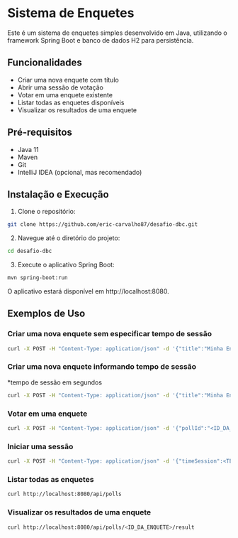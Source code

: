 # Sistema de Enquetes

Este é um sistema de enquetes simples desenvolvido em Java, utilizando o framework Spring Boot e banco de dados H2 para persistência.

## Funcionalidades

- Criar uma nova enquete com título
- Abrir uma sessão de votação
- Votar em uma enquete existente
- Listar todas as enquetes disponíveis
- Visualizar os resultados de uma enquete

## Pré-requisitos

- Java 11
- Maven
- Git
- IntelliJ IDEA (opcional, mas recomendado)

## Instalação e Execução

1. Clone o repositório:

```bash
git clone https://github.com/eric-carvalho87/desafio-dbc.git
```

2. Navegue até o diretório do projeto:

```bash
cd desafio-dbc
```

3. Execute o aplicativo Spring Boot:

```bash
mvn spring-boot:run
```

O aplicativo estará disponível em http://localhost:8080.  

## Exemplos de Uso

### Criar uma nova enquete sem especificar tempo de sessão

```bash
curl -X POST -H "Content-Type: application/json" -d '{"title":"Minha Enquete"}' http://localhost:8080/api/polls
```

### Criar uma nova enquete informando tempo de sessão

*tempo de sessão em segundos

```bash
curl -X POST -H "Content-Type: application/json" -d '{"title":"Minha Enquete", "timeSession": 1200}' http://localhost:8080/api/polls
```

### Votar em uma enquete

```bash
curl -X POST -H "Content-Type: application/json" -d '{"pollId":"<ID_DA_ENQUETE>","votingOption":<ID_DA_OPCAO_DE_VOTO>,"cpfNumber":"<ID_DO_USUARIO>"}' http://localhost:8080/api/vote
```

### Iniciar uma sessão

```bash
curl -X POST -H "Content-Type: application/json" -d '{"timeSession":<TEMPO_EM_SEGUNDOS>}' http://localhost:8080/api/polls/<ID_DA_ENQUETE>/start
```

### Listar todas as enquetes

```bash
curl http://localhost:8080/api/polls
```

### Visualizar os resultados de uma enquete

```bash
curl http://localhost:8080/api/polls/<ID_DA_ENQUETE>/result
```